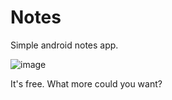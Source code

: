 # Notes
Simple android notes app.

![image](https://github.com/KodeJaROM/notes/assets/138987362/33d78397-38e1-42d3-9d2e-a95a531d1182)

It's free. What more could you want?
